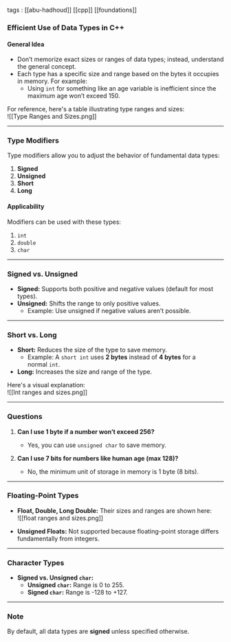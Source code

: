
tags : [[abu-hadhoud]] [[cpp]] [[foundations]]

### **Efficient Use of Data Types in C++**

#### **General Idea**

- Don’t memorize exact sizes or ranges of data types; instead, understand the general concept.
- Each type has a specific size and range based on the bytes it occupies in memory. For example:
    - Using `int` for something like an age variable is inefficient since the maximum age won’t exceed 150.

For reference, here's a table illustrating type ranges and sizes:  
![[Type Ranges and Sizes.png]]

---

### **Type Modifiers**

Type modifiers allow you to adjust the behavior of fundamental data types:

1. **Signed**
2. **Unsigned**
3. **Short**
4. **Long**

#### **Applicability**

Modifiers can be used with these types:

1. `int`
2. `double`
3. `char`

---

### **Signed vs. Unsigned**

- **Signed:** Supports both positive and negative values (default for most types).
- **Unsigned:** Shifts the range to only positive values.
    - Example: Use unsigned if negative values aren’t possible.

---

### **Short vs. Long**

- **Short:** Reduces the size of the type to save memory.
    - Example: A `short int` uses **2 bytes** instead of **4 bytes** for a normal `int`.
- **Long:** Increases the size and range of the type.

Here's a visual explanation:  
![[Int ranges and sizes.png]]

---

### **Questions**

1. **Can I use 1 byte if a number won’t exceed 256?**
    
    - Yes, you can use `unsigned char` to save memory.
2. **Can I use 7 bits for numbers like human age (max 128)?**
    
    - No, the minimum unit of storage in memory is 1 byte (8 bits).

---

### **Floating-Point Types**

- **Float, Double, Long Double:** Their sizes and ranges are shown here:  
    ![[float ranges and sizes.png]]
    
- **Unsigned Floats:** Not supported because floating-point storage differs fundamentally from integers.
    

---

### **Character Types**

- **Signed vs. Unsigned `char`:**
    - **Unsigned `char`:** Range is 0 to 255.
    - **Signed `char`:** Range is -128 to +127.

---

### **Note**

By default, all data types are **signed** unless specified otherwise.

